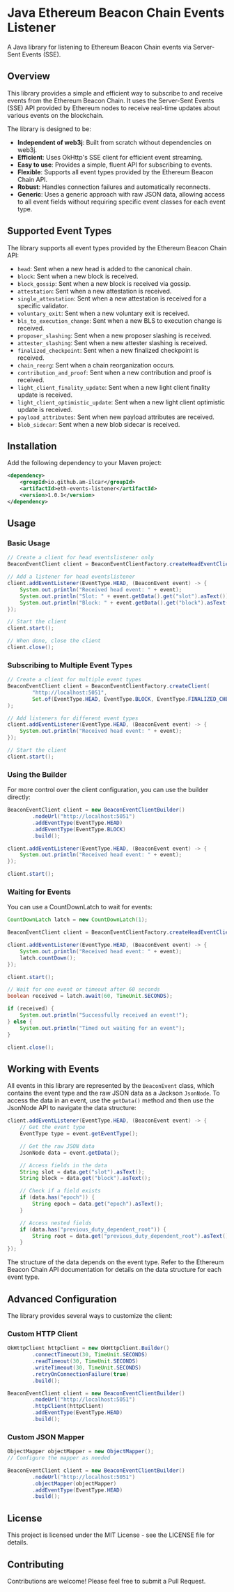 # Java Ethereum Beacon Chain Events Listener

A Java library for listening to Ethereum Beacon Chain events via Server-Sent Events (SSE).

## Overview

This library provides a simple and efficient way to subscribe to and receive events from the Ethereum Beacon Chain. It uses the Server-Sent Events (SSE) API provided by Ethereum nodes to receive real-time updates about various events on the blockchain.

The library is designed to be:

- **Independent of web3j**: Built from scratch without dependencies on web3j.
- **Efficient**: Uses OkHttp's SSE client for efficient event streaming.
- **Easy to use**: Provides a simple, fluent API for subscribing to events.
- **Flexible**: Supports all event types provided by the Ethereum Beacon Chain API.
- **Robust**: Handles connection failures and automatically reconnects.
- **Generic**: Uses a generic approach with raw JSON data, allowing access to all event fields without requiring specific event classes for each event type.

## Supported Event Types

The library supports all event types provided by the Ethereum Beacon Chain API:

- `head`: Sent when a new head is added to the canonical chain.
- `block`: Sent when a new block is received.
- `block_gossip`: Sent when a new block is received via gossip.
- `attestation`: Sent when a new attestation is received.
- `single_attestation`: Sent when a new attestation is received for a specific validator.
- `voluntary_exit`: Sent when a new voluntary exit is received.
- `bls_to_execution_change`: Sent when a new BLS to execution change is received.
- `proposer_slashing`: Sent when a new proposer slashing is received.
- `attester_slashing`: Sent when a new attester slashing is received.
- `finalized_checkpoint`: Sent when a new finalized checkpoint is received.
- `chain_reorg`: Sent when a chain reorganization occurs.
- `contribution_and_proof`: Sent when a new contribution and proof is received.
- `light_client_finality_update`: Sent when a new light client finality update is received.
- `light_client_optimistic_update`: Sent when a new light client optimistic update is received.
- `payload_attributes`: Sent when new payload attributes are received.
- `blob_sidecar`: Sent when a new blob sidecar is received.

## Installation

Add the following dependency to your Maven project:

```xml
<dependency>
    <groupId>io.github.am-ilcar</groupId>
    <artifactId>eth-events-listener</artifactId>
    <version>1.0.1</version>
</dependency>
```

## Usage

### Basic Usage

```java
// Create a client for head eventslistener only
BeaconEventClient client = BeaconEventClientFactory.createHeadEventClient("http://localhost:5051");

// Add a listener for head eventslistener
client.addEventListener(EventType.HEAD, (BeaconEvent event) -> {
    System.out.println("Received head event: " + event);
    System.out.println("Slot: " + event.getData().get("slot").asText());
    System.out.println("Block: " + event.getData().get("block").asText());
});

// Start the client
client.start();

// When done, close the client
client.close();
```

### Subscribing to Multiple Event Types

```java
// Create a client for multiple event types
BeaconEventClient client = BeaconEventClientFactory.createClient(
        "http://localhost:5051",
        Set.of(EventType.HEAD, EventType.BLOCK, EventType.FINALIZED_CHECKPOINT)
);

// Add listeners for different event types
client.addEventListener(EventType.HEAD, (BeaconEvent event) -> {
    System.out.println("Received head event: " + event);
});

// Start the client
client.start();
```

### Using the Builder

For more control over the client configuration, you can use the builder directly:

```java
BeaconEventClient client = new BeaconEventClientBuilder()
        .nodeUrl("http://localhost:5051")
        .addEventType(EventType.HEAD)
        .addEventType(EventType.BLOCK)
        .build();

client.addEventListener(EventType.HEAD, (BeaconEvent event) -> {
    System.out.println("Received head event: " + event);
});

client.start();
```

### Waiting for Events

You can use a CountDownLatch to wait for events:

```java
CountDownLatch latch = new CountDownLatch(1);

BeaconEventClient client = BeaconEventClientFactory.createHeadEventClient("http://localhost:5051");

client.addEventListener(EventType.HEAD, (BeaconEvent event) -> {
    System.out.println("Received head event: " + event);
    latch.countDown();
});

client.start();

// Wait for one event or timeout after 60 seconds
boolean received = latch.await(60, TimeUnit.SECONDS);

if (received) {
    System.out.println("Successfully received an event!");
} else {
    System.out.println("Timed out waiting for an event");
}

client.close();
```

## Working with Events

All events in this library are represented by the `BeaconEvent` class, which contains the event type and the raw JSON data as a Jackson `JsonNode`. To access the data in an event, use the `getData()` method and then use the JsonNode API to navigate the data structure:

```java
client.addEventListener(EventType.HEAD, (BeaconEvent event) -> {
    // Get the event type
    EventType type = event.getEventType();

    // Get the raw JSON data
    JsonNode data = event.getData();

    // Access fields in the data
    String slot = data.get("slot").asText();
    String block = data.get("block").asText();

    // Check if a field exists
    if (data.has("epoch")) {
        String epoch = data.get("epoch").asText();
    }

    // Access nested fields
    if (data.has("previous_duty_dependent_root")) {
        String root = data.get("previous_duty_dependent_root").asText();
    }
});
```

The structure of the data depends on the event type. Refer to the Ethereum Beacon Chain API documentation for details on the data structure for each event type.

## Advanced Configuration

The library provides several ways to customize the client:

### Custom HTTP Client

```java
OkHttpClient httpClient = new OkHttpClient.Builder()
        .connectTimeout(30, TimeUnit.SECONDS)
        .readTimeout(30, TimeUnit.SECONDS)
        .writeTimeout(30, TimeUnit.SECONDS)
        .retryOnConnectionFailure(true)
        .build();

BeaconEventClient client = new BeaconEventClientBuilder()
        .nodeUrl("http://localhost:5051")
        .httpClient(httpClient)
        .addEventType(EventType.HEAD)
        .build();
```

### Custom JSON Mapper

```java
ObjectMapper objectMapper = new ObjectMapper();
// Configure the mapper as needed

BeaconEventClient client = new BeaconEventClientBuilder()
        .nodeUrl("http://localhost:5051")
        .objectMapper(objectMapper)
        .addEventType(EventType.HEAD)
        .build();
```

## License

This project is licensed under the MIT License - see the LICENSE file for details.

## Contributing

Contributions are welcome! Please feel free to submit a Pull Request.
